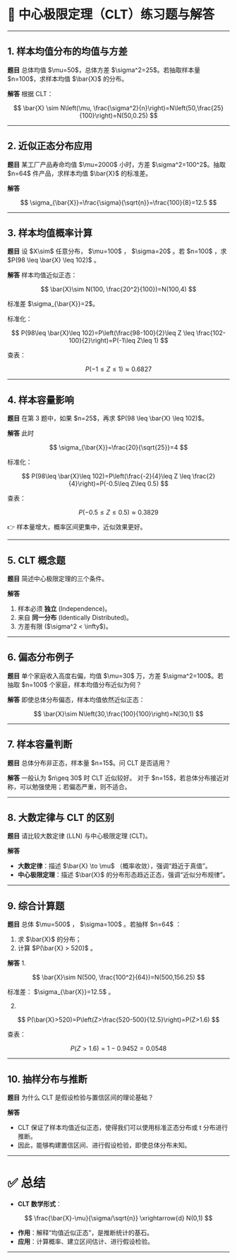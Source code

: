 

# 📘 中心极限定理（CLT）练习题与解答

---

## 1. 样本均值分布的均值与方差

**题目**
总体均值 \$\mu=50\$，总体方差 \$\sigma^2=25\$。若抽取样本量 \$n=100\$，求样本均值 \$\bar{X}\$ 的分布。

**解答**
根据 CLT：

$$
\bar{X} \sim N\left(\mu, \frac{\sigma^2}{n}\right)=N\left(50,\frac{25}{100}\right)=N(50,0.25)
$$

---

## 2. 近似正态分布应用

**题目**
某工厂产品寿命均值 \$\mu=2000\$ 小时，方差 \$\sigma^2=100^2\$。抽取 \$n=64\$ 件产品，求样本均值 \$\bar{X}\$ 的标准差。

**解答**

$$
\sigma_{\bar{X}}=\frac{\sigma}{\sqrt{n}}=\frac{100}{8}=12.5
$$

---

## 3. 样本均值概率计算

**题目**
设 \$X\sim\$ 任意分布， \$\mu=100\$ ， \$\sigma=20\$ 。若 \$n=100\$ ，求 \$P(98 \leq \bar{X} \leq 102)\$ 。

**解答**
样本均值近似正态：

$$
\bar{X}\sim N(100, \frac{20^2}{100})=N(100,4)
$$

标准差 \$\sigma\_{\bar{X}}=2\$。

标准化：

$$
P(98\leq \bar{X}\leq 102)=P\left(\frac{98-100}{2}\leq Z \leq \frac{102-100}{2}\right)=P(-1\leq Z\leq 1)
$$

查表：

$$
P(-1\leq Z\leq 1)\approx 0.6827
$$

---

## 4. 样本容量影响

**题目**
在第 3 题中，如果 \$n=25\$，再求 \$P(98 \leq \bar{X} \leq 102)\$。

**解答**
此时

$$
\sigma_{\bar{X}}=\frac{20}{\sqrt{25}}=4
$$

标准化：

$$
P(98\leq \bar{X}\leq 102)=P\left(\frac{-2}{4}\leq Z \leq \frac{2}{4}\right)=P(-0.5\leq Z\leq 0.5)
$$

查表：

$$
P(-0.5\leq Z\leq 0.5)\approx 0.3829
$$

👉 样本量增大，概率区间更集中，近似效果更好。

---

## 5. CLT 概念题

**题目**
简述中心极限定理的三个条件。

**解答**

1. 样本必须 **独立** (Independence)。
2. 来自 **同一分布** (Identically Distributed)。
3. 方差有限 (\$\sigma^2 < \infty\$)。

---

## 6. 偏态分布例子

**题目**
单个家庭收入高度右偏，均值 \$\mu=30\$ 万，方差 \$\sigma^2=100\$。若抽取 \$n=100\$ 个家庭，样本均值分布近似为何？

**解答**
即使总体分布偏态，样本均值依然近似正态：

$$
\bar{X}\sim N\left(30,\frac{100}{100}\right)=N(30,1)
$$

---

## 7. 样本容量判断

**题目**
总体分布非正态，样本量 \$n=15\$。问 CLT 是否适用？

**解答**
一般认为 \$n\geq 30\$ 时 CLT 近似较好。
对于 \$n=15\$，若总体分布接近对称，可以勉强使用；若偏态严重，则不适合。

---

## 8. 大数定律与 CLT 的区别

**题目**
请比较大数定律 (LLN) 与中心极限定理 (CLT)。

**解答**

* **大数定律**：描述 \$\bar{X} \to \mu\$ （概率收敛），强调“趋近于真值”。
* **中心极限定理**：描述 \$\bar{X}\$ 的分布形态趋近正态，强调“近似分布规律”。

---

## 9. 综合计算题

**题目**
总体 \$\mu=500\$ ， \$\sigma=100\$ 。若抽样 \$n=64\$ ：

1. 求 \$\bar{X}\$ 的分布；
2. 计算 \$P(\bar{X} > 520)\$ 。

**解答**
1\.

$$
\bar{X}\sim N(500, \frac{100^2}{64})=N(500,156.25)
$$

标准差： \$\sigma\_{\bar{X}}=12.5\$ 。

2.

$$
P(\bar{X}>520)=P\left(Z>\frac{520-500}{12.5}\right)=P(Z>1.6)
$$

查表：

$$
P(Z>1.6)=1-0.9452=0.0548
$$

---

## 10. 抽样分布与推断

**题目**
为什么 CLT 是假设检验与置信区间的理论基础？

**解答**

* CLT 保证了样本均值近似正态，使得我们可以使用标准正态分布或 t 分布进行推断。
* 因此，能够构建置信区间、进行假设检验，即使总体分布未知。

---

# ✅ 总结

* **CLT 数学形式**：

$$
\frac{\bar{X}-\mu}{\sigma/\sqrt{n}} \xrightarrow{d} N(0,1)
$$
* **作用**：解释“均值近似正态”，是推断统计的基石。
* **应用**：计算概率、建立区间估计、进行假设检验。

---



